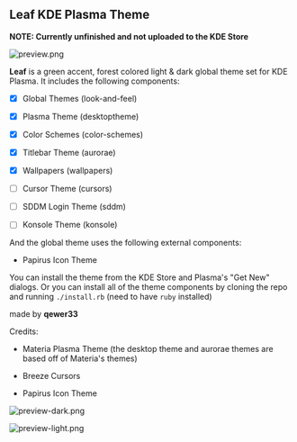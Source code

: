 ## Leaf KDE Plasma Theme

**NOTE: Currently unfinished and not uploaded to the KDE Store**

![preview.png](https://github.com/qewer33/leaf-kde/blob/main/preview.png?raw=true)

**Leaf** is a green accent, forest colored light & dark global theme set for KDE Plasma. It includes the following components:

- [x]  Global Themes (look-and-feel)

- [x]  Plasma Theme (desktoptheme)

- [x]  Color Schemes (color-schemes)

- [x]  Titlebar Theme (aurorae)

- [x]  Wallpapers (wallpapers)

- [ ]  Cursor Theme (cursors)

- [ ]  SDDM Login Theme (sddm)

- [ ]  Konsole Theme (konsole)

And the global theme uses the following external components:

- Papirus Icon Theme

You can install the theme from the KDE Store and Plasma's "Get New" dialogs. Or you can install all of the theme components by cloning the repo and running `./install.rb` (need to have `ruby` installed)

made by **qewer33**

Credits:

- Materia Plasma Theme (the desktop theme and aurorae themes are based off of Materia's themes)

- Breeze Cursors

- Papirus Icon Theme

![preview-dark.png](https://github.com/qewer33/leaf-kde/blob/main/preview-dark.png?raw=true)

![preview-light.png](https://github.com/qewer33/leaf-kde/blob/main/preview-light.png?raw=true)
